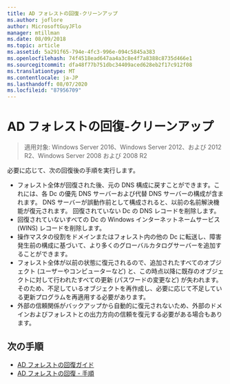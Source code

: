 ```yaml
---
title: AD フォレストの回復-クリーンアップ
ms.author: joflore
author: MicrosoftGuyJFlo
manager: mtillman
ms.date: 08/09/2018
ms.topic: article
ms.assetid: 5a291f65-794e-4fc3-996e-094c5845a383
ms.openlocfilehash: 74f4518ead647aa4a3c8e4f7a8388c8735d466e1
ms.sourcegitcommit: dfa48f77b751dbc34409aced628eb2f17c912f08
ms.translationtype: MT
ms.contentlocale: ja-JP
ms.lasthandoff: 08/07/2020
ms.locfileid: "87956709"
---
```

# <a name="ad-forest-recovery---cleanup"></a>AD フォレストの回復-クリーンアップ

>適用対象: Windows Server 2016、Windows Server 2012、および 2012 R2、Windows Server 2008 および 2008 R2

 必要に応じて、次の回復後の手順を実行します。

- フォレスト全体が回復された後、元の DNS 構成に戻すことができます。これには、各 Dc の優先 DNS サーバーおよび代替 DNS サーバーの構成が含まれます。 DNS サーバーが誤動作前として構成されると、以前の名前解決機能が復元されます。 回復されていない Dc の DNS レコードを削除します。
- 回復されていないすべての Dc の Windows インターネットネームサービス (WINS) レコードを削除します。
- 操作マスタの役割をドメインまたはフォレスト内の他の Dc に転送し、障害発生前の構成に基づいて、より多くのグローバルカタログサーバーを追加することができます。
- フォレスト全体が以前の状態に復元されるので、追加されたすべてのオブジェクト (ユーザーやコンピューターなど) と、この時点以降に既存のオブジェクトに対して行われたすべての更新 (パスワードの変更など) が失われます。 そのため、不足しているオブジェクトを再作成し、必要に応じて不足している更新プログラムを再適用する必要があります。
- 外部の信頼関係がバックアップから自動的に復元されないため、外部のドメインおよびフォレストとの出力方向の信頼を復元する必要がある場合もあります。

## <a name="next-steps"></a>次の手順

- [AD フォレストの回復ガイド](AD-Forest-Recovery-Guide.md)
- [AD フォレストの回復 - 手順](AD-Forest-Recovery-Procedures.md)

